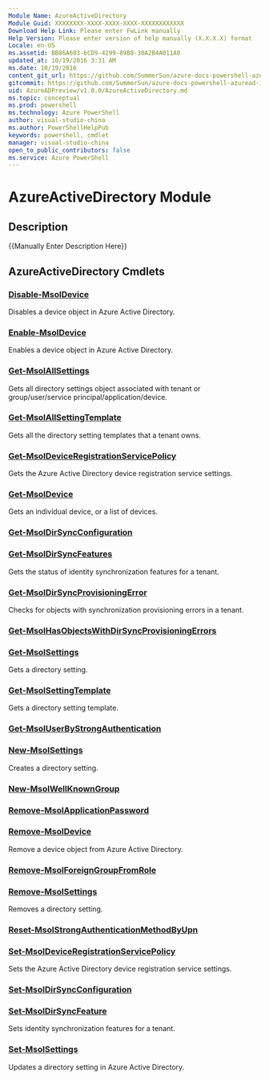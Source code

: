 ```yaml
---
Module Name: AzureActiveDirectory
Module Guid: XXXXXXXX-XXXX-XXXX-XXXX-XXXXXXXXXXXX
Download Help Link: Please enter FwLink manually
Help Version: Please enter version of help manually (X.X.X.X) format
Locale: en-US
ms.assetid: BB86A603-6CD9-4299-89B8-30A2B4A011A0
updated_at: 10/19/2016 3:31 AM
ms.date: 10/19/2016
content_git_url: https://github.com/SummerSun/azure-docs-powershell-azuread-int/blob/master/Azure%20AD%20Cmdlets/AzureADPreview/v1.0.0/AzureActiveDirectory.md
gitcommit: https://github.com/SummerSun/azure-docs-powershell-azuread-int/blob/6a895a73e21f1df9572197497237f3a825ebd518/Azure%20AD%20Cmdlets/AzureADPreview/v1.0.0/AzureActiveDirectory.md
uid: AzureADPreview/v1.0.0/AzureActiveDirectory.md
ms.topic: conceptual
ms.prod: powershell
ms.technology: Azure PowerShell
author: visual-studio-china
ms.author: PowerShellHelpPub
keywords: powershell, cmdlet
manager: visual-studio-china
open_to_public_contributors: false
ms.service: Azure PowerShell
---
```


# AzureActiveDirectory Module
## Description
{{Manually Enter Description Here}}

## AzureActiveDirectory Cmdlets
### [Disable-MsolDevice](.\Disable-MsolDevice.md)
Disables a device object in Azure Active Directory.


### [Enable-MsolDevice](.\Enable-MsolDevice.md)
Enables a device object in Azure Active Directory.


### [Get-MsolAllSettings](.\Get-MsolAllSettings.md)
Gets all directory settings object associated with tenant or group/user/service principal/application/device.


### [Get-MsolAllSettingTemplate](.\Get-MsolAllSettingTemplate.md)
Gets all the directory setting templates that a tenant owns.


### [Get-MsolDeviceRegistrationServicePolicy](.\Get-MsolDeviceRegistrationServicePolicy.md)
Gets the Azure Active Directory device registration service settings.


### [Get-MsolDevice](.\Get-MsolDevice.md)
Gets an individual device, or a list of devices.


### [Get-MsolDirSyncConfiguration](.\Get-MsolDirSyncConfiguration.md)



### [Get-MsolDirSyncFeatures](.\Get-MsolDirSyncFeatures.md)
Gets the status of identity synchronization features for a tenant.


### [Get-MsolDirSyncProvisioningError](.\Get-MsolDirSyncProvisioningError.md)
Checks for objects with synchronization provisioning errors in a tenant.


### [Get-MsolHasObjectsWithDirSyncProvisioningErrors](.\Get-MsolHasObjectsWithDirSyncProvisioningErrors.md)



### [Get-MsolSettings](.\Get-MsolSettings.md)
Gets a directory setting.


### [Get-MsolSettingTemplate](.\Get-MsolSettingTemplate.md)
Gets a directory setting template.


### [Get-MsolUserByStrongAuthentication](.\Get-MsolUserByStrongAuthentication.md)



### [New-MsolSettings](.\New-MsolSettings.md)
Creates a directory setting.


### [New-MsolWellKnownGroup](.\New-MsolWellKnownGroup.md)



### [Remove-MsolApplicationPassword](.\Remove-MsolApplicationPassword.md)



### [Remove-MsolDevice](.\Remove-MsolDevice.md)
Remove a device object from Azure Active Directory.


### [Remove-MsolForeignGroupFromRole](.\Remove-MsolForeignGroupFromRole.md)



### [Remove-MsolSettings](.\Remove-MsolSettings.md)
Removes a directory setting.


### [Reset-MsolStrongAuthenticationMethodByUpn](.\Reset-MsolStrongAuthenticationMethodByUpn.md)



### [Set-MsolDeviceRegistrationServicePolicy](.\Set-MsolDeviceRegistrationServicePolicy.md)
Sets the Azure Active Directory device registration service settings.


### [Set-MsolDirSyncConfiguration](.\Set-MsolDirSyncConfiguration.md)



### [Set-MsolDirSyncFeature](.\Set-MsolDirSyncFeature.md)
Sets identity synchronization features for a tenant.


### [Set-MsolSettings](.\Set-MsolSettings.md)
Updates a directory setting in Azure Active Directory.



